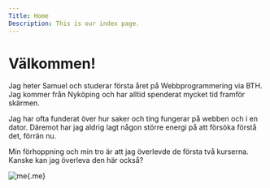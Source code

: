 ```yaml
---
Title: Home
Description: This is our index page.
---
```


Välkommen!
==========================

Jag heter Samuel och studerar första året på Webbprogrammering via BTH. Jag kommer från Nyköping och
har alltid spenderat mycket tid framför skärmen.

Jag har ofta funderat över hur saker och ting fungerar
på webben och i en dator. Däremot har jag aldrig lagt någon större energi på att försöka förstå det, förrän nu.

Min förhoppning och min tro är att jag överlevde de första två kurserna. Kanske kan jag överleva den här också?


![me](%assets_url%/img/swvvik.jpg){.me}